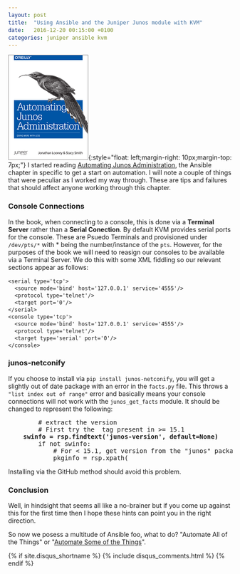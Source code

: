 ```yaml
---
layout: post
title:  "Using Ansible and the Juniper Junos module with KVM"
date:   2016-12-20 00:15:00 +0100
categories: juniper ansible kvm
---
```


![Book Cover](/assets/images/2016-12-18-02.png){:style="float: left;margin-right: 10px;margin-top: 7px;"} I started reading [Automating Junos Administration](http://shop.oreilly.com/product/0636920041498.do), the Ansible chapter in specific to get a start on automation.
I will note a couple of things that were peculiar as I worked my way through. These are tips and failures that should affect anyone working through this chapter.

### Console Connections ###

In the book, when connecting to a console, this is done via a **Terminal Server** rather than a **Serial Conection**. By default KVM provides serial ports for the console. These are Psuedo Terminals and provisioned under `/dev/pts/*` with * being the number/instance of the `pts`. However, for the purposes of the book we will need to reasign our consoles to be available via a Terminal Server. We do this with some XML fiddling so our relevant sections appear as follows:

    <serial type='tcp'>
      <source mode='bind' host='127.0.0.1' service='4555'/>
      <protocol type='telnet'/>
      <target port='0'/>
    </serial>
    <console type='tcp'>
      <source mode='bind' host='127.0.0.1' service='4555'/>
      <protocol type='telnet'/>
      <target type='serial' port='0'/>
    </console>

### junos-netconify ###

If you choose to install via `pip install junos-netconify`, you will get a slightly out of date package with an error in the `facts.py` file. This throws a `"list index out of range"` error and basically means your console connections will not work with the `junos_get_facts` module. It should be changed to represent the following:

<pre>
        # extract the version
        # First try the  tag present in >= 15.1
	<b>swinfo = rsp.findtext('junos-version', default=None)</b>
        if not swinfo:
            # For < 15.1, get version from the "junos" package.
            pkginfo = rsp.xpath(
</pre>

Installing via the GitHub method should avoid this problem.


### Conclusion ###

Well, in hindsight that seems all like a no-brainer but if you come up against this for the first time then I hope these hints can point you in the right direction.

So now we posess a multitude of Ansible foo, what to do? "Automate All of the Things" or "[Automate Some of the Things](http://packetpushers.net/podcast/podcasts/datanauts-053-automate-things/)".


{% if site.disqus_shortname %}
  {% include disqus_comments.html %}
{% endif %}
